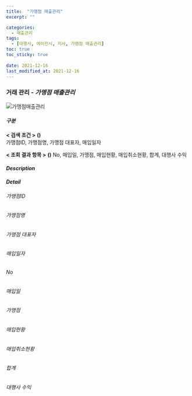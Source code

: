 ```yaml
---
title:  "가맹점 매출관리"
excerpt: ""

categories:
  - 매출관리
tags:
  - [대행사, 에이전시, 지사, 가맹점 매출관리]
toc: true
toc_sticky: true
 
date: 2021-12-16
last_modified_at: 2021-12-16
---
```

### 거래 관리 - *가멩점 매출관리*
![가맹점매출관리]()

#### *구분* <br>
**< 검색 조건 >** **()**
<br>가맹점ID, 가맹점명, 가맹점 대표자, 매입일자

**< 조회 결과 항목 >** **()**
No, 매입일, 가맹점, 매입현황, 매입취소현황, 합계, 대행사 수익

#### *Description*

#### *Detail*
###### 가맹점ID
###### 가멩점명
###### 가맹점 대표자
###### 매입일자

###### No
###### 매입일
###### 가맹점
###### 매입현황
###### 매입취소현황
###### 합계
###### 대행사 수익
